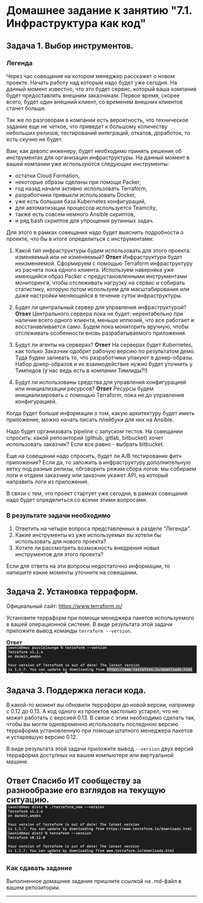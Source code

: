 # Домашнее задание к занятию "7.1. Инфраструктура как код"

## Задача 1. Выбор инструментов.

### Легенда

Через час совещание на котором менеджер расскажет о новом проекте. Начать работу над которым надо
будет уже сегодня.
На данный момент известно, что это будет сервис, который ваша компания будет предоставлять внешним заказчикам.
Первое время, скорее всего, будет один внешний клиент, со временем внешних клиентов станет больше.

Так же по разговорам в компании есть вероятность, что техническое задание еще не четкое, что приведет к большому
количеству небольших релизов, тестирований интеграций, откатов, доработок, то есть скучно не будет.  

Вам, как девопс инженеру, будет необходимо принять решение об инструментах для организации инфраструктуры.
На данный момент в вашей компании уже используются следующие инструменты:
- остатки Сloud Formation,
- некоторые образы сделаны при помощи Packer,
- год назад начали активно использовать Terraform,
- разработчики привыкли использовать Docker,
- уже есть большая база Kubernetes конфигураций,
- для автоматизации процессов используется Teamcity,
- также есть совсем немного Ansible скриптов,
- и ряд bash скриптов для упрощения рутинных задач.  

Для этого в рамках совещания надо будет выяснить подробности о проекте, что бы в итоге определиться с инструментами:

1. Какой тип инфраструктуры будем использовать для этого проекта: изменяемый или не изменяемый?
**Ответ**
Инфраструктура будет неизменяемой. Сформируем с помощью Terraform инфраструктуру из расчета пока одного клиента. Используем наверняка уже имеющийся образ Packer с предустановленными инструментами мониторинга, чтобы отслеживать нагрузку на сервис и собирать статистику, которую потом используем для масштабирования или даже настройки меняющейся в течение суток инфраструктуры.

2. Будет ли центральный сервер для управления инфраструктурой?
**Ответ**
Центрального сервера пока не будет: нерентабельно при наличии всего одного клиента, меньше иллюзий, что все работает и восстанавливается само. Будем пока мониторить вручную, чтобы отслеживать особенности вновь разрабатываемого приложения.

3. Будут ли агенты на серверах?
**Ответ**
На серверах будет Kubernetes, как только Заказчик одобрит рабочую версию по результатом демо. Туда будем заливать то, что разработчики упакуют в докер-образы. Набор докер-образов и их взаимодействие нужно будет уточнить у Тимлидов (у нас ведь есть в компании Тимлиды?!)
4. Будут ли использованы средства для управления конфигурацией или инициализации ресурсов?
**Ответ**
Ресурсы будем инициализировать с помощью Terraform, пока не до управления конфигурацией.

Когда будет больше информации о том, какую архитектуру будет иметь приложение, можно начать писать плейбуки для них на Ansible.

Надо будет организовать pipeline с запуском тестов. На совещании спросить: какой репозиторий (github, gitlab, bitbucket) хочет использовать заказчик? Если все равно - выбрать bitbucket.

Еще на совещании надо спросить, будет ли A/B тестирование фитч приложения? Если да, то заложить в инфраструктуру дополнительную ветку под разные релизы, обговорить режим сбора логов: мы собираем логи и отдаем заказчику или заказчик укажет API, на который направить логи из приложения.

В связи с тем, что проект стартует уже сегодня, в рамках совещания надо будет определиться со всеми этими вопросами.

### В результате задачи необходимо

1. Ответить на четыре вопроса представленных в разделе "Легенда".
1. Какие инструменты из уже используемых вы хотели бы использовать для нового проекта?
1. Хотите ли рассмотреть возможность внедрения новых инструментов для этого проекта?

Если для ответа на эти вопросы недостаточно информации, то напишите какие моменты уточните на совещании.


## Задача 2. Установка терраформ.

Официальный сайт: https://www.terraform.io/

Установите терраформ при помощи менеджера пакетов используемого в вашей операционной системе.
В виде результата этой задачи приложите вывод команды `terraform --version`.

**Ответ**
![new version](../screenshots/7-1_terraform_new.png)

## Задача 3. Поддержка легаси кода.

В какой-то момент вы обновили терраформ до новой версии, например с 0.12 до 0.13.
А код одного из проектов настолько устарел, что не может работать с версией 0.13.
В связи с этим необходимо сделать так, чтобы вы могли одновременно использовать последнюю версию терраформа установленную при помощи
штатного менеджера пакетов и устаревшую версию 0.12.

В виде результата этой задачи приложите вывод `--version` двух версий терраформа доступных на вашем компьютере
или виртуальной машине.

**Ответ**
Спасибо ИТ сообществу за разнообразие его взглядов на текущую ситуацию.
![2 version](../screenshots/7-1_terraform_2v.png)
---

### Как cдавать задание

Выполненное домашнее задание пришлите ссылкой на .md-файл в вашем репозитории.

---
